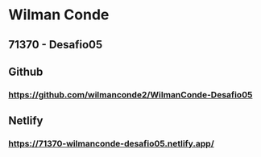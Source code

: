 # Wilman Conde
## 71370 - Desafio05
## Github
### https://github.com/wilmanconde2/WilmanConde-Desafio05
## Netlify
### https://71370-wilmanconde-desafio05.netlify.app/